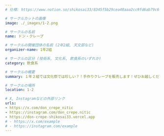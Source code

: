 ```yaml
---
# 仕様: https://www.notion.so/shikosai33/8345f5b29cea40aaa2cc9fd6ab79c6a6?pvs=4#5438a1577b604f39a67658a72f2283b8

# サークルカットの画像
image: ./_images/1-2.png

# サークルの名前
name: ドン・クレープ

# サークルの開催団体の名前 (2年2組, 天文部など)
organizer-name: 1年2組

# サークルの区分 (技術系, 文化系, 飲食系のいずれか)
category: 飲食系

# サークルの概要
summary: １年２組では文化祭では珍しい？！手作りクレープを販売します！ぜひお越しください！

# サークルの場所
location: 1-2

# X, Instagramなどの外部リンク
urls:
- https://x.com/don_crepe_nitic
- https://instagram.com/don_crepe.nitic
- https://don-crepe-shikosai33.vercel.app
# - https://x.com/example
# - https://instagram.com/example
---
```

